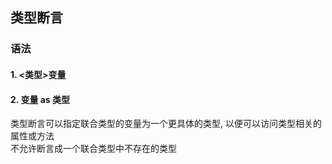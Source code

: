 ## 类型断言
### 语法
#### 1. <类型>变量
#### 2. 变量 as 类型
类型断言可以指定联合类型的变量为一个更具体的类型, 以便可以访问类型相关的属性或方法<br>
不允许断言成一个联合类型中不存在的类型